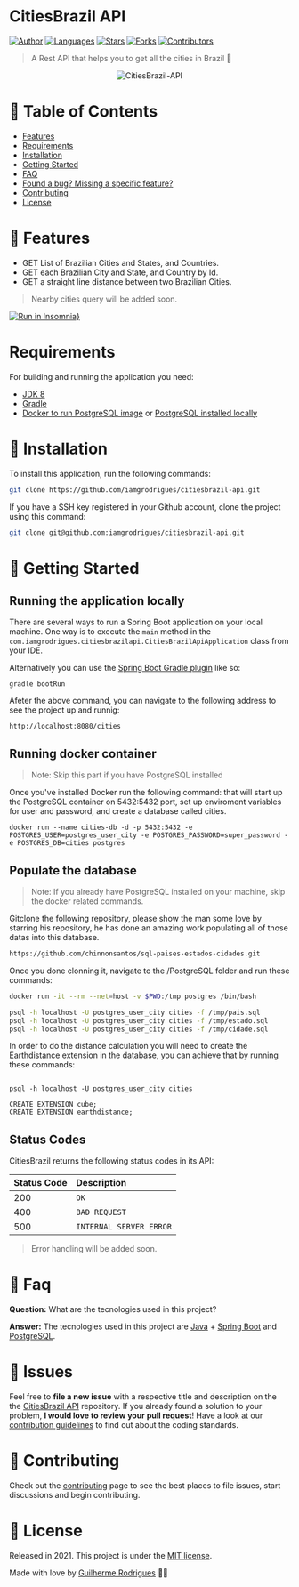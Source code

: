 # CitiesBrazil API

[![Author](https://img.shields.io/badge/author-GuilhermeRodrigues-6e40c9?style=flat-square)](https://github.com/iamgrodrigues)
[![Languages](https://img.shields.io/github/languages/count/iamgrodrigues/citiesbrazil-api?color=6e40c9&style=flat-square)](#)
[![Stars](https://img.shields.io/github/stars/iamgrodrigues/citiesbrazil-api?color=6e40c9&style=flat-square)](https://github.com/iamgrodrigues/citiesbrazil-api/stargazers)
[![Forks](https://img.shields.io/github/forks/iamgrodrigues/citiesbrazil-api?color=6e40c9&style=flat-square)](https://github.com/iamgrodrigues/citiesbrazil-api/network/members)
[![Contributors](https://img.shields.io/github/contributors/iamgrodrigues/citiesbrazil-api?color=6e40c9&style=flat-square)](https://github.com/iamgrodrigues/citiesbrazil-api/graphs/contributors)

> A Rest API that helps you to get all the cities in Brazil :rocket:

<p align="center">
  <img align="center" src="https://i.ibb.co/5Y4xYqK/Cities-Brazil-I.png" alt="CitiesBrazil-API" border="0">
</p>


# :pushpin: Table of Contents

* [Features](#rocket-features)
* [Requirements](#requirements)
* [Installation](#construction_worker-installation)
* [Getting Started](#runner-getting-started)
* [FAQ](#postbox-faq)
* [Found a bug? Missing a specific feature?](#bug-issues)
* [Contributing](#tada-contributing)
* [License](#closed_book-license)

# :rocket: Features

- GET List of Brazilian Cities and States, and Countries. 
- GET each Brazilian City and State, and Country by Id. 
- GET a straight line distance between two Brazilian Cities.

> Nearby cities query will be added soon.

[![Run in Insomnia}](https://insomnia.rest/images/run.svg)](https://insomnia.rest/run/?label=CitiesBrazilAPI%20API&uri=https%3A%2F%2Fgithub.com%2Fiamgrodrigues%2Fcitiesbrazil-api%2Fblob%2Fmaster%2F.github%2Fdocs/citiesbrazil-api)

# Requirements

For building and running the application you need:

- [JDK 8](https://www.oracle.com/java/technologies/javase/javase-jdk8-downloads.html)
- [Gradle](https://gradle.org/)
- [Docker to run PostgreSQL image](https://docs.docker.com/get-docker/) or [PostgreSQL installed locally](https://www.postgresql.org/download/)

# :construction_worker: Installation

To install this application, run the following commands:

```bash
git clone https://github.com/iamgrodrigues/citiesbrazil-api.git
```

If you have a SSH key registered in your Github account, clone the project using this command:

```bash
git clone git@github.com:iamgrodrigues/citiesbrazil-api.git
```

# :runner: Getting Started

## Running the application locally

There are several ways to run a Spring Boot application on your local machine. One way is to execute the `main` method in the `com.iamgrodrigues.citiesbrazilapi.CitiesBrazilApiApplication` class from your IDE.

Alternatively you can use the [Spring Boot Gradle plugin](https://docs.spring.io/spring-boot/docs/current/reference/html/build-tool-plugins.html#build-tool-plugins-gradle-plugin) like so:

```shell
gradle bootRun
```
Afeter the above command, you can navigate to the following address to see the project up and runnig:

```shell
http://localhost:8080/cities
```

## Running docker container
> Note: Skip this part if you have PostgreSQL installed

Once you've installed Docker run the following command: that will start up the PostgreSQL container on 5432:5432 port, set up enviroment variables for user and password, and create a database called cities.

```shell
docker run --name cities-db -d -p 5432:5432 -e POSTGRES_USER=postgres_user_city -e POSTGRES_PASSWORD=super_password -e POSTGRES_DB=cities postgres
```

## Populate the database
> Note: If you already have PostgreSQL installed on your machine, skip the docker related commands. 

Gitclone the following repository, please show the man some love by starring his repository, he has done an amazing work populating all of those datas into this database.

```bash
https://github.com/chinnonsantos/sql-paises-estados-cidades.git
```

Once you done clonning it, navigate to the /PostgreSQL folder and run these commands:

```bash
docker run -it --rm --net=host -v $PWD:/tmp postgres /bin/bash

psql -h localhost -U postgres_user_city cities -f /tmp/pais.sql
psql -h localhost -U postgres_user_city cities -f /tmp/estado.sql
psql -h localhost -U postgres_user_city cities -f /tmp/cidade.sql

```

In order to do the distance calculation you will need to create the [Earthdistance](https://www.postgresql.org/docs/current/earthdistance.html) extension in the database, you can achieve that by running these commands:
```PostgreSQL

psql -h localhost -U postgres_user_city cities

CREATE EXTENSION cube; 
CREATE EXTENSION earthdistance;
```

## Status Codes

CitiesBrazil returns the following status codes in its API:

| Status Code | Description |
| :--- | :--- |
| 200 | `OK` |
| 400 | `BAD REQUEST` |
| 500 | `INTERNAL SERVER ERROR` |

> Error handling will be added soon.

# :postbox: Faq

**Question:** What are the tecnologies used in this project?

**Answer:** The tecnologies used in this project are [Java](https://www.java.com) + [Spring Boot](https://spring.io) and [PostgreSQL](https://www.postgresql.org/).

# :bug: Issues

Feel free to **file a new issue** with a respective title and description on the the [CitiesBrazil API](https://github.com/iamgrodrigues/citiesbrazil-api/issues) repository. If you already found a solution to your problem, **I would love to review your pull request**! Have a look at our [contribution guidelines](https://github.com/iamgrodrigues/citiesbrazil-api/blob/master/CONTRIBUTING.md) to find out about the coding standards.

# :tada: Contributing

Check out the [contributing](https://github.com/iamgrodrigues/citiesbrazil-api/blob/master/CONTRIBUTING.md) page to see the best places to file issues, start discussions and begin contributing.

# :closed_book: License

Released in 2021.
This project is under the [MIT license](https://github.com/iamgrodrigues/citiesbrazil-api/blob/master/LICENSE).

Made with love by [Guilherme Rodrigues](https://github.com/iamgrodrigues) 💚🚀
